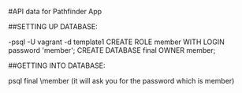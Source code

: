 #API data for Pathfinder App

##SETTING UP DATABASE:

-psql -U vagrant -d template1
CREATE ROLE member WITH LOGIN password 'member';
CREATE DATABASE final OWNER member;

##GETTING INTO DATABASE:

psql final \member
(it will ask you for the password which is member)
